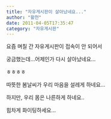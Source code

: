 ```yaml
---
title: "자유게시판이 살아났네요..."
author: "활천"
date: 2011-04-05T17:35:47
category: "자유게시판"
---
```


요즘 며칠 간 자유게시판이 접속이 안 되어서

궁금했는데...어제인가 다시 살아났네요...

ㅎㅎㅎㅎ

따뜻한 봄날씨가 우리 마음을 설레게 하네요...

하지만, 우리 몸은 나른하게 하네요..

힘차게 화이팅하세요...

